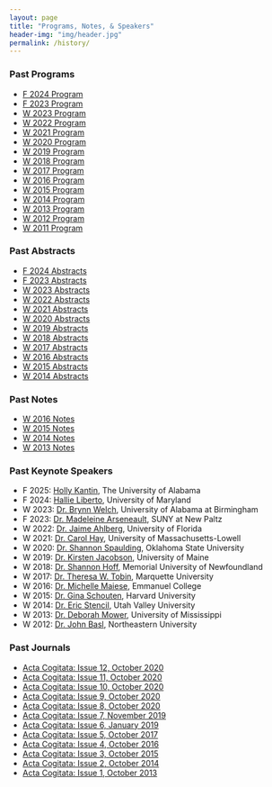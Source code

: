 ```yaml
---
layout: page
title: "Programs, Notes, & Speakers"
header-img: "img/header.jpg"
permalink: /history/
---
```


<div class="container">
  <div class="row">
    <div class="col-md-4 col-sm-6 col-xs-12">
      <div class="post-list-box">
        <h3 class="post-list-header">Past Programs</h3>
        <ul class="post-list">
         <li class="text-small"><a href="{{ site.baseurl }}/docs/2024-ucip-schedule.pdf">F 2024 Program</a></li>
          <li class="text-small"><a href="{{ site.baseurl }}/docs/2023 (Fall) Schedule.pdf">F 2023 Program</a></li>
	        <li class="text-small"><a href="{{ site.baseurl }}/docs/2023 Schedule.pdf">W 2023 Program</a></li>
	        <li class="text-small"><a href="{{ site.baseurl }}/docs/2022-program.pdf">W 2022 Program</a></li>
          <li class="text-small"><a href="{{ site.baseurl }}/docs/2021-program.pdf">W 2021 Program</a></li>
	        <li class="text-small"><a href="{{ site.baseurl }}/docs/2020-program.pdf">W 2020 Program</a></li>
	        <li class="text-small"><a href="{{ site.baseurl }}/docs/2019-program.pdf">W 2019 Program</a></li>
          <li class="text-small"><a href="{{ site.baseurl }}/docs/2018-program.pdf">W 2018 Program</a></li>
          <li class="text-small"><a href="{{ site.baseurl }}/docs/2017-program.pdf">W 2017 Program</a></li>
          <li class="text-small"><a href="{{ site.baseurl }}/docs/2016-program.pdf">W 2016 Program</a></li>
          <li class="text-small"><a href="{{ site.baseurl }}/docs/2015-program.pdf">W 2015 Program</a></li>
          <li class="text-small"><a href="{{ site.baseurl }}/docs/2014-program.pdf">W 2014 Program</a></li>
          <li class="text-small"><a href="{{ site.baseurl }}/docs/2013-program.pdf">W 2013 Program</a></li>
          <li class="text-small"><a href="{{ site.baseurl }}/docs/2012-program.pdf">W 2012 Program</a></li>
          <li class="text-small"><a href="{{ site.baseurl }}/docs/2011-program.pdf">W 2011 Program</a></li>
        </ul>
      </div>
    </div>
    <div class="col-md-4 col-sm-6 col-xs-12">
      <div class="post-list-box">
        <h3 class="post-list-header">Past Abstracts</h3>
        <ul class="post-list">
          <li class="text-small"><a href="{{ site.baseurl }}/docs/2024-ucip-abstracts.pdf">F 2024 Abstracts</a></li>
          <li class="text-small"><a href="{{ site.baseurl }}/docs/2023 (Fall) Abstracts.pdf">F 2023 Abstracts</a></li>
          <li class="text-small"><a href="{{ site.baseurl }}/docs/2023 Abstract List.pdf">W 2023 Abstracts</a></li>
	        <li class="text-small"><a href="{{ site.baseurl }}/docs/2021-abstracts.pdf">W 2022 Abstracts</a></li>
	        <li class="text-small"><a href="{{ site.baseurl }}/docs/2021-abstracts.pdf">W 2021 Abstracts</a></li>
          <li class="text-small"><a href="{{ site.baseurl }}/docs/2020-abstracts.pdf">W 2020 Abstracts</a></li>
          <li class="text-small"><a href="{{ site.baseurl }}/docs/2019-abstracts.pdf">W 2019 Abstracts</a></li>
          <li class="text-small"><a href="{{ site.baseurl }}/docs/2018-abstracts.pdf">W 2018 Abstracts</a></li>
          <li class="text-small"><a href="{{ site.baseurl }}/docs/2017-abstracts.pdf">W 2017 Abstracts</a></li>
          <li class="text-small"><a href="{{ site.baseurl }}/docs/2016-abstracts.pdf">W 2016 Abstracts</a></li>
          <li class="text-small"><a href="{{ site.baseurl }}/docs/2015-abstracts.pdf">W 2015 Abstracts</a></li>
          <li class="text-small"><a href="{{ site.baseurl }}/docs/2014-abstracts.pdf">W 2014 Abstracts</a></li>
        </ul>
      </div>
    </div>
    <div class="col-md-4 col-sm-6 col-xs-12">
      <div class="post-list-box">
        <h3 class="post-list-header">Past Notes</h3>
        <ul class="post-list">
          <li class="text-small"><a href="{{ site.baseurl }}/docs/2016-notes.pdf">W 2016 Notes</a></li>
          <li class="text-small"><a href="{{ site.baseurl }}/docs/2015-notes.pdf">W 2015 Notes</a></li>
          <li class="text-small"><a href="{{ site.baseurl }}/docs/2014-notes.pdf">W 2014 Notes</a></li>
          <li class="text-small"><a href="{{ site.baseurl }}/docs/2013-notes.pdf">W 2013 Notes</a></li>
        </ul>
      </div>
    </div>
  </div>
  <div class="row">
    <div class="col-sm-6 col-xs-12">
      <div class="post-list-box">
        <h3 class="post-list-header">Past Keynote Speakers</h3>
        <ul class="post-list">
          <li class="text-small">F 2025: <a href="https://philosophy.ua.edu/people/holly-kantin/">Holly Kantin</a>, The University of Alabama</li>
          <li class="text-small">F 2024: <a href="https://philosophy.umd.edu/directory/hallie-liberto">Hallie Liberto</a>, University of Maryland</li>
          <li class="text-small">W 2023: <a href="https://www.uab.edu/cas/philosophy/people/faculty/brynn-welch">Dr. Brynn Welch</a>, University of Alabama at Birmingham</li>
          <li class="text-small">F 2023: <a href="https://www.newpaltz.edu/honors/facultyteaching.html">Dr. Madeleine Arseneault</a>, SUNY at New Paltz</li>
          <li class="text-small">W 2022: <a href="https://humanities.ufl.edu/staff/jaime-ahlberg/">Dr. Jaime Ahlberg</a>, University of Florida</li>
          <li class="text-small">W 2021: <a href="https://www.carolhay.org/">Dr. Carol Hay</a>, University of Massachusetts-Lowell</li>
	        <li class="text-small">W 2020: <a href="https://www.shannonspaulding.com/">Dr. Shannon Spaulding</a>, Oklahoma State University</li>
          <li class="text-small">W 2019: <a href="https://umaine.edu/philosophy/people/kirsten-johnson/">Dr. Kirsten Jacobson</a>, University of Maine</li>
          <li class="text-small">W 2018: <a href="https://www.mun.ca/philosophy/faculty/hoff.php">Dr. Shannon Hoff</a>, Memorial University of Newfoundland</li>
          <li class="text-small">W 2017: <a href="http://www.marquette.edu/phil/faculty_tobin.shtml">Dr. Theresa W. Tobin</a>, Marquette University</li>
          <li class="text-small">W 2016: <a href="http://www.emmanuel.edu/academics/our-faculty/michelle-maiese.html">Dr. Michelle Maiese</a>, Emmanuel College</li>
          <li class="text-small">W 2015: <a href="http://www.ginaschouten.com/">Dr. Gina Schouten</a>, Harvard University</li>
          <li class="text-small">W 2014: <a href="https://ericstencil.wordpress.com/">Dr. Eric Stencil</a>, Utah Valley University</li>
          <li class="text-small">W 2013: <a href="http://philosophy.olemiss.edu/deborah-mower/">Dr. Deborah Mower</a>, University of Mississippi</li>
          <li class="text-small">W 2012: <a href="https://www.northeastern.edu/cssh/faculty/john-basl">Dr. John Basl</a>, Northeastern University</li>
        </ul>
      </div>
    </div>
    <div class="col-sm-6 col-xs-12">
      <div class="post-list-box">
        <h3 class="post-list-header">Past Journals</h3>
        <ul class="post-list">
          <li class="text-small"><a href="https://commons.emich.edu/ac/vol12/iss1/">Acta Cogitata: Issue 12, October 2020</a></li>
          <li class="text-small"><a href="https://commons.emich.edu/ac/vol11/iss1/">Acta Cogitata: Issue 11, October 2020</a></li>
          <li class="text-small"><a href="https://commons.emich.edu/ac/vol10/iss1/">Acta Cogitata: Issue 10, October 2020</a></li>
          <li class="text-small"><a href="https://commons.emich.edu/ac/vol9/iss1/">Acta Cogitata: Issue 9, October 2020</a></li>
          <li class="text-small"><a href="https://commons.emich.edu/ac/vol8/iss1/">Acta Cogitata: Issue 8, October 2020</a></li>
          <li class="text-small"><a href="https://commons.emich.edu/ac/vol7/iss1/">Acta Cogitata: Issue 7, November 2019</a></li>
          <li class="text-small"><a href="https://commons.emich.edu/ac/vol6/iss1/">Acta Cogitata: Issue 6, January 2019</a></li>
          <li class="text-small"><a href="https://commons.emich.edu/ac/vol5/iss1/">Acta Cogitata: Issue 5, October 2017</a></li>
          <li class="text-small"><a href="{{ site.baseurl }}/docs/2016-journal.pdf">Acta Cogitata: Issue 4, October 2016</a></li>
          <li class="text-small"><a href="{{ site.baseurl }}/docs/2015-journal.pdf">Acta Cogitata: Issue 3, October 2015</a></li>
          <li class="text-small"><a href="{{ site.baseurl }}/docs/2014-journal.pdf">Acta Cogitata: Issue 2, October 2014</a></li>
          <li class="text-small"><a href="{{ site.baseurl }}/docs/2013-journal.pdf">Acta Cogitata: Issue 1, October 2013</a></li>
        </ul>
      </div>
    </div>
  </div>
</div>
